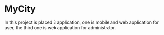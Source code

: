 # MyCity
In this project is placed 3 application, one is mobile and web application for user, the third one is web application for administrator. 
